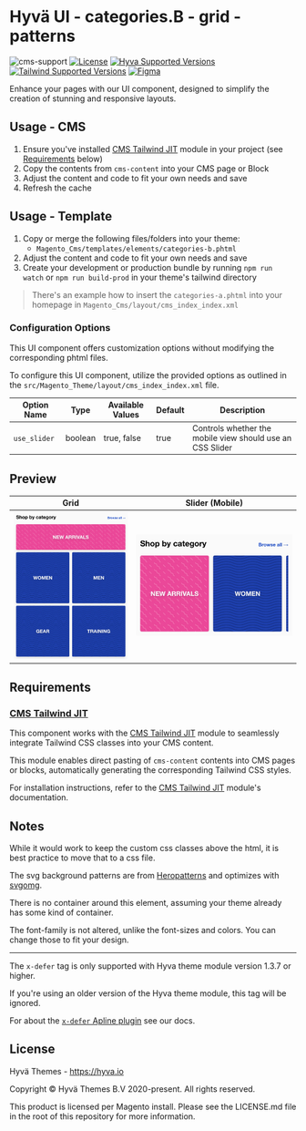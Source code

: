 # Hyvä UI - categories.B - grid - patterns

![cms-support]
[![License]](../../../LICENSE.md)
[![Hyva Supported Versions]](https://docs.hyva.io/hyva-ui-library/getting-started.html)
[![Tailwind Supported Versions]](https://tailwindcss.com/)
[![Figma]](https://www.figma.com/@hyva)

Enhance your pages with our UI component, designed to simplify the creation of stunning and responsive layouts.

## Usage - CMS

1. Ensure you've installed [CMS Tailwind JIT] module in your project (see [Requirements](#requirements) below)
2. Copy the contents from `cms-content` into your CMS page or Block
3. Adjust the content and code to fit your own needs and save
4. Refresh the cache

## Usage - Template

1. Copy or merge the following files/folders into your theme:
   * `Magento_Cms/templates/elements/categories-b.phtml`
2. Adjust the content and code to fit your own needs and save
3. Create your development or production bundle by running `npm run watch` or `npm run build-prod` in your
   theme's tailwind directory

> There's an example how to insert the `categories-a.phtml` into your homepage in `Magento_Cms/layout/cms_index_index.xml`

### Configuration Options

This UI component offers customization options without modifying the corresponding phtml files.

To configure this UI component,
utilize the provided options as outlined in the `src/Magento_Theme/layout/cms_index_index.xml` file.

| Option Name  | Type    | Available Values | Default | Description                                               |
| ------------ | ------- | ---------------- | ------- | --------------------------------------------------------- |
| `use_slider` | boolean | true, false      | true    | Controls whether the mobile view should use an CSS Slider |

## Preview

| Grid         | Slider (Mobile) |
| ------------ | --------------- |
| ![preview-1] | ![preview-2]    |

[preview-1]: ./media/B-grid-patterns.jpg "Preview of Grid of Images in Desktop View"
[preview-2]: ./media/B-grid-patterns-mobile.jpg "Preview of Grid of Images as Slider in Mobile View"

## Requirements

### [CMS Tailwind JIT]

This component works with the [CMS Tailwind JIT] module to seamlessly integrate Tailwind CSS classes into your CMS content.

This module enables direct pasting of `cms-content` contents into CMS pages or blocks,
automatically generating the corresponding Tailwind CSS styles.

For installation instructions, refer to the [CMS Tailwind JIT] module's documentation.

## Notes

While it would work to keep the custom css classes above the html, it is best practice to move that to a css file.

The svg background patterns are from [Heropatterns](https://heropatterns.com) and optimizes with [svgomg](https://jakearchibald.github.io/svgomg/).

There is no container around this element, assuming your theme already has some kind of container.

The font-family is not altered, unlike the font-sizes and colors. You can change those to fit your design.

---

The `x-defer` tag is only supported with Hyva theme module version 1.3.7 or higher.

If you're using an older version of the Hyva theme module, this tag will be ignored.

For about the [`x-defer` Apline plugin](https://docs.hyva.io/hyva-themes/view-utilities/alpine-defer-plugin.html) see our docs.

## License

Hyvä Themes - https://hyva.io

Copyright © Hyvä Themes B.V 2020-present. All rights reserved.

This product is licensed per Magento install. Please see the LICENSE.md file in the root of this repository for more
information.

[cms-support]: https://img.shields.io/badge/cms_support-ffc803?style=for-the-badge
[License]: https://img.shields.io/badge/License-004d32?style=for-the-badge "Link to Hyvä License"
[Figma]: https://img.shields.io/badge/Figma-gray?style=for-the-badge&logo=Figma "Link to Figma"
[CMS Tailwind JIT]: https://docs.hyva.io/hyva-themes/cms/using-tailwind-classes-in-cms-content.html

[Hyva Supported Versions]: https://img.shields.io/badge/Hyv%C3%A4-1.2,_1.3-0A23B9?style=for-the-badge&labelColor=0A144B "Hyvä Supported Versions"
[Tailwind Supported Versions]: https://img.shields.io/badge/Tailwind-3-06B6D4?style=for-the-badge&logo=TailwindCSS "Tailwind Supported Versions"
